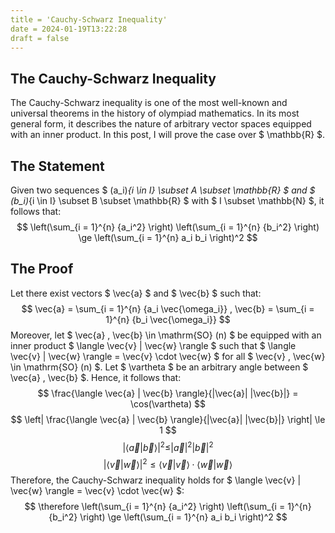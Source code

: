 ```yaml
---
title = 'Cauchy-Schwarz Inequality'
date = 2024-01-19T13:22:28
draft = false
---
```


## The Cauchy-Schwarz Inequality
The Cauchy-Schwarz inequality is one of the most well-known and universal theorems in the history of olympiad mathematics. In its most general form, it describes the nature of arbitrary vector spaces equipped with an inner product. In this post, I will prove the case over $ \mathbb{R} $.

## The Statement
Given two sequences $ (a_i)_{i \in I} \subset A \subset \mathbb{R} $ and $ (b_i)_{i \in I} \subset B \subset \mathbb{R} $ with $ I \subset \mathbb{N} $, it follows that:
$$ \left(\sum_{i = 1}^{n} {a_i^2} \right) \left(\sum_{i = 1}^{n} {b_i^2} \right) \ge \left(\sum_{i = 1}^{n} a_i b_i \right)^2 $$

## The Proof
Let there exist vectors $ \vec{a} $ and $ \vec{b} $ such that:
$$ \vec{a} = \sum_{i = 1}^{n} {a_i \vec{\omega_i}} , \vec{b} = \sum_{i = 1}^{n} {b_i \vec{\omega_i}} $$
Moreover, let $ \vec{a} , \vec{b} \in \mathrm{SO} (n) $ be equipped with an inner product $ \langle \vec{v} | \vec{w} \rangle $ such that $ \langle \vec{v} | \vec{w} \rangle = \vec{v} \cdot \vec{w} $ for all $ \vec{v} , \vec{w} \in \mathrm{SO} (n) $. Let $ \vartheta $ be an arbitrary angle between $ \vec{a} , \vec{b} $. Hence, it follows that:
$$ \frac{\langle \vec{a} | \vec{b} \rangle}{|\vec{a}| |\vec{b}|} = \cos(\vartheta) $$
$$ \left| \frac{\langle \vec{a} | \vec{b} \rangle}{|\vec{a}| |\vec{b}|} \right| \le 1 $$
$$ |\langle \vec{a} | \vec{b} \rangle|^2 \le |\vec{a}|^2 |\vec{b}|^2 $$
$$ |\langle \vec{v} | \vec{w} \rangle|^2 \le \langle \vec{v} | \vec{v} \rangle \cdot \langle \vec{w} | \vec{w} \rangle $$
Therefore, the Cauchy-Schwarz inequality holds for $ \langle \vec{v} | \vec{w} \rangle = \vec{v} \cdot \vec{w} $:
$$ \therefore \left(\sum_{i = 1}^{n} {a_i^2} \right) \left(\sum_{i = 1}^{n} {b_i^2} \right) \ge \left(\sum_{i = 1}^{n} a_i b_i \right)^2 $$